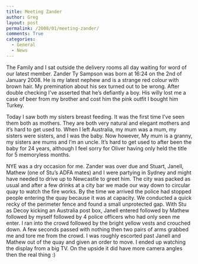 ```yaml
---
title: Meeting Zander
author: Greg
layout: post
permalink: /2008/01/meeting-zander/
comments: True
categories:
  - General
  - News
---
```

The Family and I sat outside the delivery rooms all day waiting for word of our latest member. Zander Ty Sampson was born at 16:24 on the 2nd of January 2008. He is my latest nephew and is a strange red colour with brown hair. My premination about his sex turned out to be wrong. After double checking I&#8217;ve asserted that he&#8217;s defiantly a boy. His willy lost me a case of beer from my brother and cost him the pink outfit I bought him Turkey. 

Today I saw both my sisters breast feeding. It was the first time I&#8217;ve seen them both as mothers. They are both very natural and elegant mothers and it&#8217;s hard to get used to. When I left Australia, my mum was a mum, my sisters were sisters, and I was the baby. Now however, My mum is a granny, my sisters are mums and I&#8217;m an uncle. It&#8217;s hard to get used to after been the baby for 24 years, although I feel sorry for Oliver having only held the title for 5 memoryless months.

NYE was a dry occasion for me. Zander was over due and Stuart, Janell, Mathew (one of Stu&#8217;s ADFA mates) and I were partying in Sydney and might have needed to drive up to Newcastle to greet him. The city was packed as usual and after a few drinks at a city bar we made our way down to circular quay to watch the fire works. By the time we arrived the police had stopped people entering the quay because it was at capacity. We conducted a quick recky of the perimeter fence and found a small unprotected gap. With Stu as Decoy kicking an Australia post box, Janell entered followed by Mathew followed by myself followed by 4 police officers who had only seen me enter. I ran into the crowd followed by the bright yellow vests and crouched down. A few seconds passed with nothing then two pairs of arms grabbed me and tore me from the crowd. I was roughly escorted past Janell and Mathew out of the quay and given an order to move. I ended up watching the display from a big TV. On the upside it did have more camera angles then the real thing :)